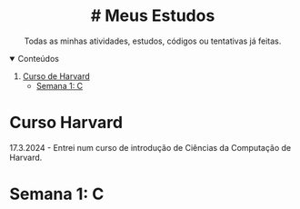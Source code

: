 <me />
<h1 align='center'>
  # Meus Estudos
  <me />
</h1>


<ms />
<p align='center'>
  Todas as minhas atividades, estudos, códigos ou tentativas já feitas.
  <ms />
</p>

<details open='open'>
  <summary>Conteúdos</summary>
  <ol>
    <li>
      <a href = '#Curso Harvard'>Curso de Harvard</a>
      <ul>
        <li><a href=#Semana 1: C>Semana 1: C</a></li>
      </ul>
    </li>
</details>
       
</detail>

# Curso Harvard

17.3.2024 - Entrei num curso de introdução de Ciências da Computação de Harvard.

# Semana 1: C
